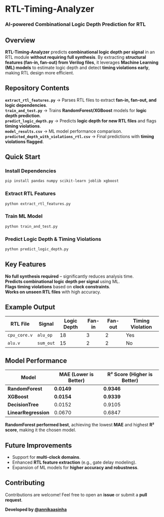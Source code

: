 # RTL-Timing-Analyzer   
### AI-powered Combinational Logic Depth Prediction for RTL  

##  Overview  
**RTL-Timing-Analyzer** predicts **combinational logic depth per signal** in an RTL module **without requiring full synthesis**. By extracting **structural features (fan-in, fan-out) from Verilog files**, it leverages **Machine Learning (ML) models** to estimate logic depth and detect **timing violations early**, making RTL design more efficient.  

##  Repository Contents  
 **`extract_rtl_features.py`** → Parses RTL files to extract **fan-in, fan-out, and logic dependencies**.  
 **`train_and_test.py`** → Trains **RandomForest/XGBoost** models for **logic depth prediction**.  
 **`predict_logic_depth.py`** → Predicts **logic depth for new RTL files** and flags **timing violations**.  
 **`model_results.csv`** → ML model performance comparison.  
 **`predicted_depth_with_violations_rtl.csv`** → Final predictions with **timing violations flagged**.  

##  Quick Start  

### Install Dependencies  
```bash
pip install pandas numpy scikit-learn joblib xgboost
```

### Extract RTL Features  
```bash
python extract_rtl_features.py
```

### Train ML Model  
```bash
python train_and_test.py
```

### Predict Logic Depth & Timing Violations  
```bash
python predict_logic_depth.py
```

##  Key Features  
**No full synthesis required** – significantly reduces analysis time.  
**Predicts combinational logic depth per signal** using ML.  
**Flags timing violations** based on **clock constraints**.  
**Works on unseen RTL files** with high accuracy.  

##  Example Output  
| RTL File  | Signal  | Logic Depth | Fan-in | Fan-out | Timing Violation |
|-----------|--------|------------|--------|--------|------------------|
| `cpu_core.v` | `alu_op` | 18 | 3 | 2 | Yes |
| `alu.v` | `sum_out` | 15 | 2 | 2 | No |

## Model Performance  
| **Model**        | **MAE (Lower is Better)** | **R² Score (Higher is Better)** |
|-----------------|--------------------------|-------------|
| **RandomForest** | **0.0149**                | **0.9346**  |
| **XGBoost**     | **0.0154**                | **0.9339**  |
| **DecisionTree** | 0.0152                    | 0.9105      |
| **LinearRegression** | 0.0670               | 0.6847      |

**RandomForest performed best**, achieving the lowest **MAE** and highest **R² score**, making it the chosen model.  

## Future Improvements  
- Support for **multi-clock domains**.  
- Enhanced **RTL feature extraction** (e.g., gate delay modeling).  
- Expansion of ML models for **higher accuracy and robustness**.  

## Contributing  
Contributions are welcome! Feel free to open an **issue** or submit a **pull request**.  


**Developed by [@annikaasinha](https://github.com/annikaasinha/)**  

